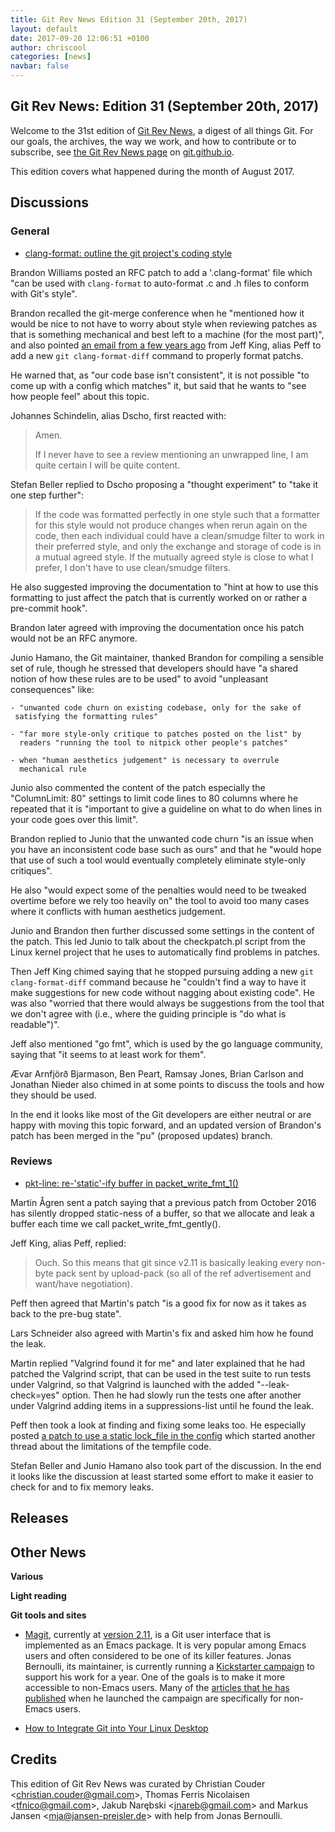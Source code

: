 ```yaml
---
title: Git Rev News Edition 31 (September 20th, 2017)
layout: default
date: 2017-09-20 12:06:51 +0100
author: chriscool
categories: [news]
navbar: false
---
```


## Git Rev News: Edition 31 (September 20th, 2017)

Welcome to the 31st edition of [Git Rev News](https://git.github.io/rev_news/rev_news/),
a digest of all things Git. For our goals, the archives, the way we work, and how to contribute or to
subscribe, see [the Git Rev News page](https://git.github.io/rev_news/rev_news/) on [git.github.io](http://git.github.io).

This edition covers what happened during the month of August 2017.

## Discussions

### General

* [clang-format: outline the git project's coding style](https://public-inbox.org/git/20170808012554.186051-1-bmwill@google.com/)

Brandon Williams posted an RFC patch to add a '.clang-format' file
which "can be used with `clang-format` to auto-format .c and .h files
to conform with Git's style".

Brandon recalled the git-merge conference when he "mentioned how it
would be nice to not have to worry about style when reviewing patches
as that is something mechanical and best left to a machine (for the
most part)", and also pointed [an email from a few years ago](https://public-inbox.org/git/20150121220903.GA10267@peff.net/)
from Jeff King, alias Peff to add a new `git clang-format-diff`
command to properly format patchs.

He warned that, as "our code base isn't consistent", it is not
possible "to come up with a config which matches" it, but said that he
wants to "see how people feel" about this topic.

Johannes Schindelin, alias Dscho, first reacted with:

> Amen.
>
> If I never have to see a review mentioning an unwrapped line, I am quite
> certain I will be quite content.

Stefan Beller replied to Dscho proposing a "thought experiment" to
"take it one step further":

> If the code was formatted perfectly in one style such that a formatter for
> this style would not produce changes when rerun again on the code, then
> each individual could have a clean/smudge filter to work in their preferred
> style, and only the exchange and storage of code is in a mutual agreed
> style. If the mutually agreed style is close to what I prefer, I don't have to
> use clean/smudge filters.

He also suggested improving the documentation to "hint at how to use
this formatting to just affect the patch that is currently worked on
or rather a pre-commit hook".

Brandon later agreed with improving the documentation once his patch
would not be an RFC anymore.

Junio Hamano, the Git maintainer, thanked Brandon for compiling a
sensible set of rule, though he stressed that developers should have
"a shared notion of how these rules are to be used" to avoid
"unpleasant consequences" like:

    - "unwanted code churn on existing codebase, only for the sake of
     satisfying the formatting rules"

    - "far more style-only critique to patches posted on the list" by
      readers "running the tool to nitpick other people's patches"

    - when "human aesthetics judgement" is necessary to overrule
      mechanical rule

Junio also commented the content of the patch especially the
"ColumnLimit: 80" settings to limit code lines to 80 columns where he
repeated that it is "important to give a guideline on what to do when
lines in your code goes over this limit".

Brandon replied to Junio that the unwanted code churn "is an issue
when you have an inconsistent code base such as ours" and that he
"would hope that use of such a tool would eventually completely
eliminate style-only critiques".

He also "would expect some of the penalties would need to be tweaked
overtime before we rely too heavily on" the tool to avoid too many
cases where it conflicts with human aesthetics judgement.

Junio and Brandon then further discussed some settings in the content
of the patch. This led Junio to talk about the checkpatch.pl script
from the Linux kernel project that he uses to automatically find
problems in patches.

Then Jeff King chimed saying that he stopped pursuing adding a new
`git clang-format-diff` command because he "couldn't find a way to
have it make suggestions for new code without nagging about existing
code". He was also "worried that there would always be suggestions
from the tool that we don't agree with (i.e., where the guiding
principle is "do what is readable")".

Jeff also mentioned "go fmt", which is used by the go language
community, saying that "it seems to at least work for them".

Ævar Arnfjörð Bjarmason, Ben Peart, Ramsay Jones, Brian Carlson and
Jonathan Nieder also chimed in at some points to discuss the tools and
how they should be used.

In the end it looks like most of the Git developers are either neutral
or are happy with moving this topic forward, and an updated version of
Brandon's patch has been merged in the "pu" (proposed updates) branch.

### Reviews

* [pkt-line: re-'static'-ify buffer in packet_write_fmt_1()](https://public-inbox.org/git/20170827073732.546-1-martin.agren@gmail.com/)

Martin Ågren sent a patch saying that a previous patch from October
2016 has silently dropped static-ness of a buffer, so that we allocate
and leak a buffer each time we call packet_write_fmt_gently().

Jeff King, alias Peff, replied:

> Ouch. So this means that git since v2.11 is basically leaking every
> non-byte pack sent by upload-pack (so all of the ref advertisement and
> want/have negotiation).

Peff then agreed that Martin's patch "is a good fix for now as it
takes as back to the pre-bug state".

Lars Schneider also agreed with Martin's fix and asked him how he
found the leak.

Martin replied "Valgrind found it for me" and later explained that he
had patched the Valgrind script, that can be used in the test suite to
run tests under Valgrind, so that Valgrind is launched with the added
"--leak-check=yes" option. Then he had slowly run the tests one after
another under Valgrind adding items in a suppressions-list until he
found the leak.

Peff then took a look at finding and fixing some leaks too. He
especially posted [a patch to use a static lock_file in the config](https://public-inbox.org/git/20170829185850.tfmjoa5u5sfuwpgi@sigill.intra.peff.net/)
which started another thread about the limitations of the tempfile code.

Stefan Beller and Junio Hamano also took part of the discussion. In
the end it looks like the discussion at least started some effort to
make it easier to check for and to fix memory leaks.

<!---
### Support
-->

<!---
## Developer Spotlight:
-->

## Releases


## Other News

__Various__


__Light reading__


__Git tools and sites__

* [Magit](https://magit.vc), currently at [version 2.11](https://emacsair.me/2017/09/13/magit-2.11/),
  is a Git user interface that is implemented as an Emacs package. It
  is very popular among Emacs users and often considered to be one of
  its killer features. Jonas Bernoulli, its maintainer, is currently
  running a
  [Kickstarter campaign](https://www.kickstarter.com/projects/1681258897/its-magit-the-magical-git-client?ref=bnkptt)
  to support his work for a year. One of the goals is to make
  it more accessible to non-Emacs users. Many of the
  [articles that he has published](https://emacsair.me/2017/09/01/campaign-articles)
  when he launched the campaign are specifically for
  non-Emacs users.

* [How to Integrate Git into Your Linux Desktop](https://www.linux.com/learn/intro-to-linux/2017/8/how-integrate-git-your-linux-desktop)

## Credits

This edition of Git Rev News was curated by
Christian Couder &lt;<christian.couder@gmail.com>&gt;,
Thomas Ferris Nicolaisen &lt;<tfnico@gmail.com>&gt;,
Jakub Narębski &lt;<jnareb@gmail.com>&gt; and
Markus Jansen &lt;<mja@jansen-preisler.de>&gt;
with help from Jonas Bernoulli.
